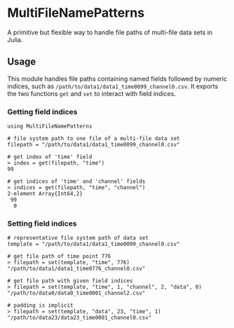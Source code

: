 # MultiFileNamePatterns

A primitive but flexible way to handle file paths of multi-file data sets in Julia.


## Usage

This module handles file paths containing named fields followed by numeric indices, such as `/path/to/data1/data1_time0099_channel0.csv`. It exports the two functions `get` and `set` to interact with field indices.


### Getting field indices
```
using MultiFileNamePatterns

# file system path to one file of a multi-file data set
filepath = "/path/to/data1/data1_time0099_channel0.csv"

# get index of 'time' field
> index = get(filepath, "time")
99

# get indices of 'time' and 'channel' fields
> indices = get(filepath, "time", "channel")
2-element Array{Int64,2}
 99
  0
```


### Setting field indices
```
# representative file system path of data set
template = "/path/to/data1/data1_time0099_channel0.csv"

# get file path of time point 776
> filepath = set(template, "time", 776)
"/path/to/data1/data1_time0776_channel0.csv"

# get file path with given field indices
> filepath = set(template, "time", 1, "channel", 2, "data", 0)
"/path/to/data0/data0_time0001_channel2.csv"

# padding is implicit
> filepath = set(template, "data", 23, "time", 1)
"/path/to/data23/data23_time0001_channel0.csv"
```
